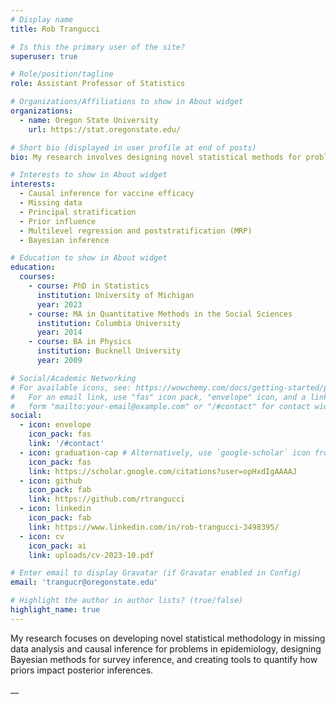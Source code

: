 ```yaml
---
# Display name
title: Rob Trangucci

# Is this the primary user of the site?
superuser: true

# Role/position/tagline
role: Assistant Professor of Statistics

# Organizations/Affiliations to show in About widget
organizations:
  - name: Oregon State University
    url: https://stat.oregonstate.edu/

# Short bio (displayed in user profile at end of posts)
bio: My research involves designing novel statistical methods for problems in epidemiology.

# Interests to show in About widget
interests:
  - Causal inference for vaccine efficacy
  - Missing data
  - Principal stratification
  - Prior influence
  - Multilevel regression and poststratification (MRP)
  - Bayesian inference

# Education to show in About widget
education:
  courses:
    - course: PhD in Statistics
      institution: University of Michigan
      year: 2023
    - course: MA in Quantitative Methods in the Social Sciences
      institution: Columbia University
      year: 2014
    - course: BA in Physics
      institution: Bucknell University
      year: 2009

# Social/Academic Networking
# For available icons, see: https://wowchemy.com/docs/getting-started/page-builder/#icons
#   For an email link, use "fas" icon pack, "envelope" icon, and a link in the
#   form "mailto:your-email@example.com" or "/#contact" for contact widget.
social:
  - icon: envelope
    icon_pack: fas
    link: '/#contact'
  - icon: graduation-cap # Alternatively, use `google-scholar` icon from `ai` icon pack
    icon_pack: fas
    link: https://scholar.google.com/citations?user=opHxdIgAAAAJ
  - icon: github
    icon_pack: fab
    link: https://github.com/rtrangucci
  - icon: linkedin
    icon_pack: fab
    link: https://www.linkedin.com/in/rob-trangucci-3498395/
  - icon: cv
    icon_pack: ai
    link: uploads/cv-2023-10.pdf

# Enter email to display Gravatar (if Gravatar enabled in Config)
email: 'trangucr@oregonstate.edu'

# Highlight the author in author lists? (true/false)
highlight_name: true
---
```


My research focuses on developing novel statistical methodology in missing data analysis and causal inference for problems in epidemiology, designing Bayesian methods for survey inference, and creating tools to quantify how priors impact posterior inferences.

__
